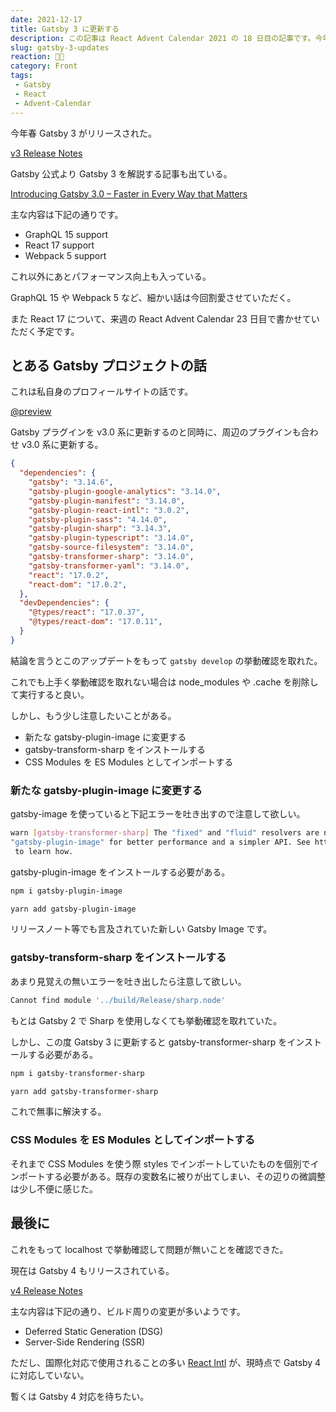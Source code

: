 ```yaml
---
date: 2021-12-17
title: Gatsby 3 に更新する
description: この記事は React Advent Calendar 2021 の 18 日目の記事です。今年春にリリースされた Gatsby 3 について書かせていただいた。
slug: gatsby-3-updates
reaction: 🧔🏻
category: Front
tags: 
 - Gatsby
 - React
 - Advent-Calendar
---
```


今年春 Gatsby 3 がリリースされた。

[v3 Release Notes](https://www.gatsbyjs.com/docs/reference/release-notes/v3.0/)

Gatsby 公式より Gatsby 3 を解説する記事も出ている。

[Introducing Gatsby 3.0 – Faster in Every Way that Matters](https://www.gatsbyjs.com/blog/gatsby-v3/)

主な内容は下記の通りです。

- GraphQL 15 support
- React 17 support
- Webpack 5 support

これ以外にあとパフォーマンス向上も入っている。

GraphQL 15 や Webpack 5 など、細かい話は今回割愛させていただく。

また React 17 について、来週の React Advent Calendar 23 日目で書かせていただく予定です。

## とある Gatsby プロジェクトの話

これは私自身のプロフィールサイトの話です。

[@preview](https://yuma-kitamura.nekohack.me/)

Gatsby プラグインを v3.0 系に更新するのと同時に、周辺のプラグインも合わせ v3.0 系に更新する。

```json
{
  "dependencies": {
    "gatsby": "3.14.6",
    "gatsby-plugin-google-analytics": "3.14.0",
    "gatsby-plugin-manifest": "3.14.0",
    "gatsby-plugin-react-intl": "3.0.2",
    "gatsby-plugin-sass": "4.14.0",
    "gatsby-plugin-sharp": "3.14.3",
    "gatsby-plugin-typescript": "3.14.0",
    "gatsby-source-filesystem": "3.14.0",
    "gatsby-transformer-sharp": "3.14.0",
    "gatsby-transformer-yaml": "3.14.0",
    "react": "17.0.2",
    "react-dom": "17.0.2",
  },
  "devDependencies": {
    "@types/react": "17.0.37",
    "@types/react-dom": "17.0.11",
  }
}
```

結論を言うとこのアップデートをもって `gatsby develop` の挙動確認を取れた。

これでも上手く挙動確認を取れない場合は node_modules や .cache を削除して実行すると良い。

しかし、もう少し注意したいことがある。

- 新たな gatsby-plugin-image に変更する
- gatsby-transform-sharp をインストールする
- CSS Modules を ES Modules としてインポートする

### 新たな gatsby-plugin-image に変更する

gatsby-image を使っていると下記エラーを吐き出すので注意して欲しい。

```bash
warn [gatsby-transformer-sharp] The "fixed" and "fluid" resolvers are now deprecated. Switch to
"gatsby-plugin-image" for better performance and a simpler API. See https://gatsby.dev/migrate-images
 to learn how.
```

gatsby-plugin-image をインストールする必要がある。

```bash
npm i gatsby-plugin-image

yarn add gatsby-plugin-image
```

リリースノート等でも言及されていた新しい Gatsby Image です。

### gatsby-transform-sharp をインストールする

あまり見覚えの無いエラーを吐き出したら注意して欲しい。

```bash
Cannot find module '../build/Release/sharp.node'
```

もとは Gatsby 2 で Sharp を使用しなくても挙動確認を取れていた。

しかし、この度 Gatsby 3 に更新すると gatsby-transformer-sharp をインストールする必要がある。

```bash
npm i gatsby-transformer-sharp

yarn add gatsby-transformer-sharp
```

これで無事に解決する。

### CSS Modules を ES Modules としてインポートする

それまで CSS Modules を使う際 styles でインポートしていたものを個別でインポートする必要がある。既存の変数名に被りが出てしまい、その辺りの微調整は少し不便に感じた。

## 最後に

これをもって localhost で挙動確認して問題が無いことを確認できた。

現在は Gatsby 4 もリリースされている。

[v4 Release Notes](https://www.gatsbyjs.com/docs/reference/release-notes/v4.0/)

主な内容は下記の通り、ビルド周りの変更が多いようです。

- Deferred Static Generation (DSG)
- Server-Side Rendering (SSR)

ただし、国際化対応で使用されることの多い [React Intl](https://www.gatsbyjs.com/plugins/gatsby-plugin-react-intl/) が、現時点で Gatsby 4 に対応していない。

暫くは Gatsby 4 対応を待ちたい。
